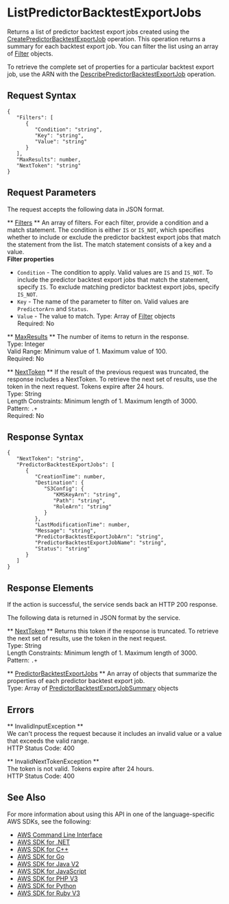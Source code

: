 # ListPredictorBacktestExportJobs<a name="API_ListPredictorBacktestExportJobs"></a>

Returns a list of predictor backtest export jobs created using the [CreatePredictorBacktestExportJob](API_CreatePredictorBacktestExportJob.md) operation\. This operation returns a summary for each backtest export job\. You can filter the list using an array of [Filter](API_Filter.md) objects\.

To retrieve the complete set of properties for a particular backtest export job, use the ARN with the [DescribePredictorBacktestExportJob](API_DescribePredictorBacktestExportJob.md) operation\.

## Request Syntax<a name="API_ListPredictorBacktestExportJobs_RequestSyntax"></a>

```
{
   "Filters": [ 
      { 
         "Condition": "string",
         "Key": "string",
         "Value": "string"
      }
   ],
   "MaxResults": number,
   "NextToken": "string"
}
```

## Request Parameters<a name="API_ListPredictorBacktestExportJobs_RequestParameters"></a>

The request accepts the following data in JSON format\.

 ** [Filters](#API_ListPredictorBacktestExportJobs_RequestSyntax) **   <a name="forecast-ListPredictorBacktestExportJobs-request-Filters"></a>
An array of filters\. For each filter, provide a condition and a match statement\. The condition is either `IS` or `IS_NOT`, which specifies whether to include or exclude the predictor backtest export jobs that match the statement from the list\. The match statement consists of a key and a value\.  
 **Filter properties**   
+  `Condition` \- The condition to apply\. Valid values are `IS` and `IS_NOT`\. To include the predictor backtest export jobs that match the statement, specify `IS`\. To exclude matching predictor backtest export jobs, specify `IS_NOT`\.
+  `Key` \- The name of the parameter to filter on\. Valid values are `PredictorArn` and `Status`\.
+  `Value` \- The value to match\.
Type: Array of [Filter](API_Filter.md) objects  
Required: No

 ** [MaxResults](#API_ListPredictorBacktestExportJobs_RequestSyntax) **   <a name="forecast-ListPredictorBacktestExportJobs-request-MaxResults"></a>
The number of items to return in the response\.  
Type: Integer  
Valid Range: Minimum value of 1\. Maximum value of 100\.  
Required: No

 ** [NextToken](#API_ListPredictorBacktestExportJobs_RequestSyntax) **   <a name="forecast-ListPredictorBacktestExportJobs-request-NextToken"></a>
If the result of the previous request was truncated, the response includes a NextToken\. To retrieve the next set of results, use the token in the next request\. Tokens expire after 24 hours\.  
Type: String  
Length Constraints: Minimum length of 1\. Maximum length of 3000\.  
Pattern: `.+`   
Required: No

## Response Syntax<a name="API_ListPredictorBacktestExportJobs_ResponseSyntax"></a>

```
{
   "NextToken": "string",
   "PredictorBacktestExportJobs": [ 
      { 
         "CreationTime": number,
         "Destination": { 
            "S3Config": { 
               "KMSKeyArn": "string",
               "Path": "string",
               "RoleArn": "string"
            }
         },
         "LastModificationTime": number,
         "Message": "string",
         "PredictorBacktestExportJobArn": "string",
         "PredictorBacktestExportJobName": "string",
         "Status": "string"
      }
   ]
}
```

## Response Elements<a name="API_ListPredictorBacktestExportJobs_ResponseElements"></a>

If the action is successful, the service sends back an HTTP 200 response\.

The following data is returned in JSON format by the service\.

 ** [NextToken](#API_ListPredictorBacktestExportJobs_ResponseSyntax) **   <a name="forecast-ListPredictorBacktestExportJobs-response-NextToken"></a>
Returns this token if the response is truncated\. To retrieve the next set of results, use the token in the next request\.  
Type: String  
Length Constraints: Minimum length of 1\. Maximum length of 3000\.  
Pattern: `.+` 

 ** [PredictorBacktestExportJobs](#API_ListPredictorBacktestExportJobs_ResponseSyntax) **   <a name="forecast-ListPredictorBacktestExportJobs-response-PredictorBacktestExportJobs"></a>
An array of objects that summarize the properties of each predictor backtest export job\.  
Type: Array of [PredictorBacktestExportJobSummary](API_PredictorBacktestExportJobSummary.md) objects

## Errors<a name="API_ListPredictorBacktestExportJobs_Errors"></a>

 ** InvalidInputException **   
We can't process the request because it includes an invalid value or a value that exceeds the valid range\.  
HTTP Status Code: 400

 ** InvalidNextTokenException **   
The token is not valid\. Tokens expire after 24 hours\.  
HTTP Status Code: 400

## See Also<a name="API_ListPredictorBacktestExportJobs_SeeAlso"></a>

For more information about using this API in one of the language\-specific AWS SDKs, see the following:
+  [AWS Command Line Interface](https://docs.aws.amazon.com/goto/aws-cli/forecast-2018-06-26/ListPredictorBacktestExportJobs) 
+  [AWS SDK for \.NET](https://docs.aws.amazon.com/goto/DotNetSDKV3/forecast-2018-06-26/ListPredictorBacktestExportJobs) 
+  [AWS SDK for C\+\+](https://docs.aws.amazon.com/goto/SdkForCpp/forecast-2018-06-26/ListPredictorBacktestExportJobs) 
+  [AWS SDK for Go](https://docs.aws.amazon.com/goto/SdkForGoV1/forecast-2018-06-26/ListPredictorBacktestExportJobs) 
+  [AWS SDK for Java V2](https://docs.aws.amazon.com/goto/SdkForJavaV2/forecast-2018-06-26/ListPredictorBacktestExportJobs) 
+  [AWS SDK for JavaScript](https://docs.aws.amazon.com/goto/AWSJavaScriptSDK/forecast-2018-06-26/ListPredictorBacktestExportJobs) 
+  [AWS SDK for PHP V3](https://docs.aws.amazon.com/goto/SdkForPHPV3/forecast-2018-06-26/ListPredictorBacktestExportJobs) 
+  [AWS SDK for Python](https://docs.aws.amazon.com/goto/boto3/forecast-2018-06-26/ListPredictorBacktestExportJobs) 
+  [AWS SDK for Ruby V3](https://docs.aws.amazon.com/goto/SdkForRubyV3/forecast-2018-06-26/ListPredictorBacktestExportJobs) 